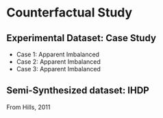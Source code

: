 # Counterfactual Study
## Experimental Dataset: Case Study
- Case 1: Apparent Imbalanced
- Case 2: Apparent Imbalanced
- Case 3: Apparent Imbalanced



##  Semi-Synthesized dataset: IHDP

From Hills, 2011



